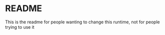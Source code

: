 # README

This is the readme for people wanting to change this runtime,
not for people trying to use it
